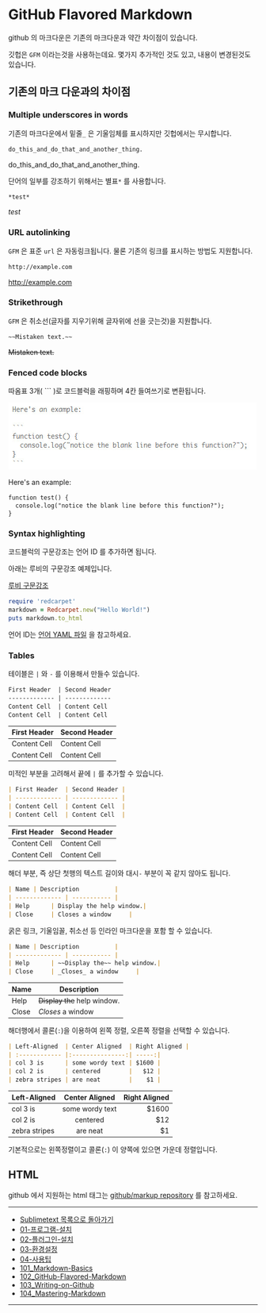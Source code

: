 # GitHub Flavored Markdown

github 의 마크다운은 기존의 마크다운과 약간 차이점이 있습니다.

깃헙은 `GFM` 이라는것을 사용하는데요. 몇가지 추가적인 것도 있고, 내용이 변경된것도 있습니다.


## 기존의 마크 다운과의 차이점



### Multiple underscores in words

기존의 마크다운에서 밑줄`_` 은 기울임체를 표시하지만 깃헙에서는 무시합니다.


```md
do_this_and_do_that_and_another_thing.
```

do_this_and_do_that_and_another_thing.


단어의 일부를 강조하기 위해서는 별표`*` 를 사용합니다.

```md
*test*
```

*test*


### URL autolinking

`GFM` 은 표준 `url` 은 자동링크됩니다. 물론 기존의 링크를 표시하는 방법도 지원합니다.

```md
http://example.com
```

http://example.com



### Strikethrough

`GFM` 은 취소선(글자를 지우기위해 글자위에 선을 긋는것)을 지원합니다.

```md
~~Mistaken text.~~
```

~~Mistaken text.~~



### Fenced code blocks

따옴표 3개( \`\`\` )로 코드블럭을 래핑하며 4칸 들여쓰기로 변환됩니다.

![코드블럭 이미지](../images/git-2015-06-30-002.jpg)

Here's an example:

```
function test() {
  console.log("notice the blank line before this function?");
}
```




### Syntax highlighting

코드블럭의 구문강조는 언어 ID 를 추가하면 됩니다.

아래는 루비의 구문강조 예제입니다.

[루비 구문강조](../images/git-2015-06-30-003.jpg)

```ruby
require 'redcarpet'
markdown = Redcarpet.new("Hello World!")
puts markdown.to_html
```

언어 ID는 [언어 YAML 파일](https://github.com/github/linguist/blob/master/lib/linguist/languages.yml) 을 참고하세요.




### Tables

테이블은 `|` 와 `-` 를 이용해서 만들수 있습니다.

```md
First Header  | Second Header
------------- | -------------
Content Cell  | Content Cell
Content Cell  | Content Cell
```


First Header  | Second Header
------------- | -------------
Content Cell  | Content Cell
Content Cell  | Content Cell


미적인 부분을 고려해서 끝에 `|` 를 추가할 수 있습니다.

```md
| First Header  | Second Header |
| ------------- | ------------- |
| Content Cell  | Content Cell  |
| Content Cell  | Content Cell  |
```

| First Header  | Second Header |
| ------------- | ------------- |
| Content Cell  | Content Cell  |
| Content Cell  | Content Cell  |


해더 부분, 즉 상단 첫행의 텍스트 길이와 대시`-` 부분이 꼭 같지 않아도 됩니다.

```md
| Name | Description          |
| ------------- | ----------- |
| Help      | Display the help window.|
| Close     | Closes a window     |
```

굵은 링크, 기울임꼴, 취소선 등 인라인 마크다운을 포함 할 수 있습니다.

```md
| Name | Description          |
| ------------- | ----------- |
| Help      | ~~Display the~~ help window.|
| Close     | _Closes_ a window     |
```

| Name | Description          |
| ------------- | ----------- |
| Help      | ~~Display the~~ help window.|
| Close     | _Closes_ a window     |


해더행에서 콜론(`:`)을 이용하여 왼쪽 정렬, 오른쪽 정렬을 선택할 수 있습니다.

```md
| Left-Aligned  | Center Aligned  | Right Aligned |
| :------------ |:---------------:| -----:|
| col 3 is      | some wordy text | $1600 |
| col 2 is      | centered        |   $12 |
| zebra stripes | are neat        |    $1 |
```


| Left-Aligned  | Center Aligned  | Right Aligned |
| :------------ |:---------------:| -----:|
| col 3 is      | some wordy text | $1600 |
| col 2 is      | centered        |   $12 |
| zebra stripes | are neat        |    $1 |

기본적으로는 왼쪽정렬이고 콜론(`:`) 이 양쪽에 있으면 가운데 정렬입니다.



## HTML

github 에서 지원하는 html 태그는 [github/markup repository](https://github.com/github/markup) 를 참고하세요.




----

* [Sublimetext 목록으로 돌아가기](../README.md)
* [01-프로그램-설치](01-프로그램-설치.md)
* [02-플러그인-설치](02-플러그인-설치.md)
* [03-환경설정](03-환경설정.md)
* [04-사용팁](04-사용팁.md)
* [101_Markdown-Basics](101_Markdown-Basics.md)
* [102_GitHub-Flavored-Markdown](102_Github-Flavored-Markdown.md)
* [103_Writing-on-Github](103_Writing-on-Github.md)
* [104_Mastering-Markdown](104_Mastering-Markdown.md)

----

